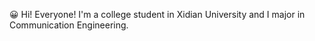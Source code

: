 😀 Hi! Everyone!
I'm a college student in Xidian University and I major in Communication Engineering.
